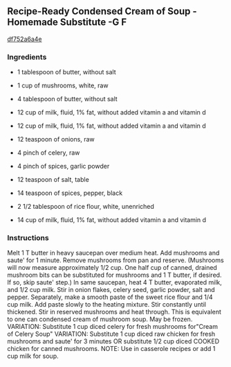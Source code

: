 ## Recipe-Ready Condensed Cream of Soup - Homemade Substitute -G F

[df752a6a4e](http://www.food.com/recipe/recipe-ready-condensed-cream-of-soup-homemade-substitute-g-f-29450)

### Ingredients

 - 1 tablespoon of butter, without salt

 - 1 cup of mushrooms, white, raw

 - 4 tablespoon of butter, without salt

 - 12 cup of milk, fluid, 1% fat, without added vitamin a and vitamin d

 - 12 cup of milk, fluid, 1% fat, without added vitamin a and vitamin d

 - 12 teaspoon of onions, raw

 - 4 pinch of celery, raw

 - 4 pinch of spices, garlic powder

 - 12 teaspoon of salt, table

 - 14 teaspoon of spices, pepper, black

 - 2 1/2 tablespoon of rice flour, white, unenriched

 - 14 cup of milk, fluid, 1% fat, without added vitamin a and vitamin d

### Instructions

Melt 1 T butter in heavy saucepan over medium heat. Add mushrooms and saute' for 1 minute. Remove mushrooms from pan and reserve. (Mushrooms will now measure approximately 1/2 cup. One half cup of canned, drained mushroom bits can be substituted for mushrooms and 1 T butter, if desired. If so, skip saute' step.) In same saucepan, heat 4 T butter, evaporated milk, and 1/2 cup milk. Stir in onion flakes, celery seed, garlic powder, salt and pepper. Separately, make a smooth paste of the sweet rice flour and 1/4 cup milk. Add paste slowly to the heating mixture. Stir constantly until thickened. Stir in reserved mushrooms and heat through. This is equivalent to one can condensed cream of mushroom soup. May be frozen. VARIATION: Substitute 1 cup diced celery for fresh mushrooms for"Cream of Celery Soup" VARIATION: Substitute 1 cup diced raw chicken for fresh mushrooms and saute' for 3 minutes OR substitute 1/2 cup diced COOKED chicken for canned mushrooms. NOTE: Use in casserole recipes or add 1 cup milk for soup.